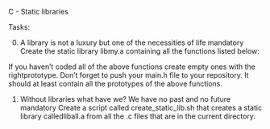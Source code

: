 C - Static libraries


Tasks:

0. A library is not a luxury but one of the necessities of life
mandatory
Create the static library libmy.a containing all the functions listed below:

If you haven’t coded all of the above functions create empty ones with the rightprototype.
Don’t forget to push your main.h file to your repository. It should at least contain all the prototypes of the above functions.


1. Without libraries what have we? We have no past and no future
mandatory
Create a script called create_static_lib.sh that creates a static library calledliball.a from all the .c files that are in the current directory.


